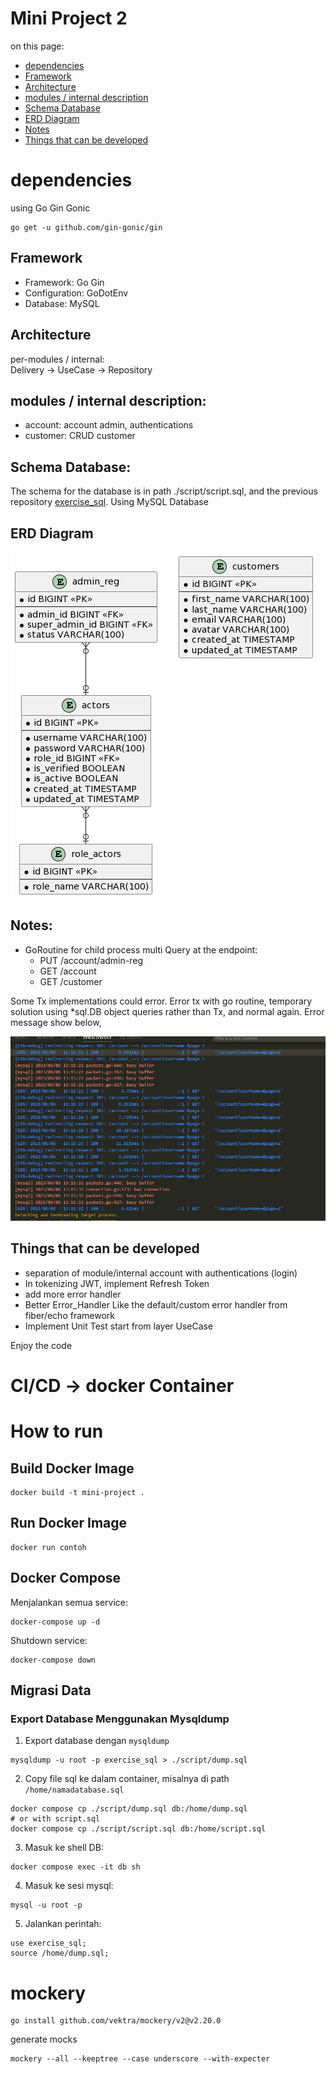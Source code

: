 # Mini Project 2
on this page:
- [dependencies](#dependencies)
- [Framework](#framework)
- [Architecture](#architecture-folder)
- [modules / internal description](#modules--internal-description)
- [Schema Database](#schema-database)
- [ERD Diagram](#erd-diagram)
- [Notes](#notes)
- [Things that can be developed](#things-that-can-be-developed)

# dependencies

using Go Gin Gonic  
```
go get -u github.com/gin-gonic/gin
```

## Framework

- Framework: Go Gin
- Configuration: GoDotEnv
- Database: MySQL

## Architecture

per-modules / internal:  
Delivery -> UseCase -> Repository

## modules / internal description:

- account: account admin, authentications
- customer: CRUD customer

## Schema Database:

The schema for the database is in path ./script/script.sql, and the previous repository [exercise_sql](https://github.com/tobialbertino/exercise_sql).
Using MySQL Database

## ERD Diagram

![ERD Diagram](/script/ERD.png)

## Notes:

- GoRoutine for child process multi Query at the endpoint:
    - PUT /account/admin-reg
    - GET /account
    - GET /customer

Some Tx implementations could error. Error tx with go routine, temporary solution using *sql.DB object queries rather than Tx, and normal again.
Error message show below,

 ![error message](/script/Error-tx-select-rows.png)

## Things that can be developed

- separation of module/internal account with authentications (login)
- In tokenizing JWT, implement Refresh Token
- add more error handler
- Better Error_Handler Like the default/custom error handler from fiber/echo framework
- Implement Unit Test start from layer UseCase

Enjoy the code

# CI/CD ->  docker Container

# How to run

## Build Docker Image
```shell
docker build -t mini-project .
```

## Run Docker Image
```shell
docker run contoh
```

## Docker Compose

Menjalankan semua service:

```shell
docker-compose up -d
```

Shutdown service:

```shell
docker-compose down
```


## Migrasi Data
### Export Database Menggunakan Mysqldump

1. Export database dengan `mysqldump`

```shell
mysqldump -u root -p exercise_sql > ./script/dump.sql
```

2. Copy file sql ke dalam container, misalnya di path `/home/namadatabase.sql`

```shell
docker compose cp ./script/dump.sql db:/home/dump.sql
# or with script.sql
docker compose cp ./script/script.sql db:/home/script.sql
```

3. Masuk ke shell DB:

```shell
docker compose exec -it db sh
```

4. Masuk ke sesi mysql:

```shell
mysql -u root -p
```

5. Jalankan perintah:

```shell
use exercise_sql;
source /home/dump.sql;
```

# mockery

```shell
go install github.com/vektra/mockery/v2@v2.20.0
```
generate mocks
```shell
mockery --all --keeptree --case underscore --with-expecter
```